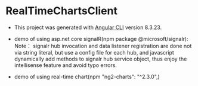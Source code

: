 # RealTimeChartsClient

* This project was generated with [Angular CLI](https://github.com/angular/angular-cli) version 8.3.23.


* demo of using asp.net core signalR(npm package @microsoft/signalr):
Note： signalr hub invocation and data listener registration are done not via string literal, but use a config file for each hub, and javascript dynamically add methods to signalr hub service object, thus enjoy the intellisense feature and avoid typo errors.

* demo of using real-time chart(npm "ng2-charts": "^2.3.0",)



